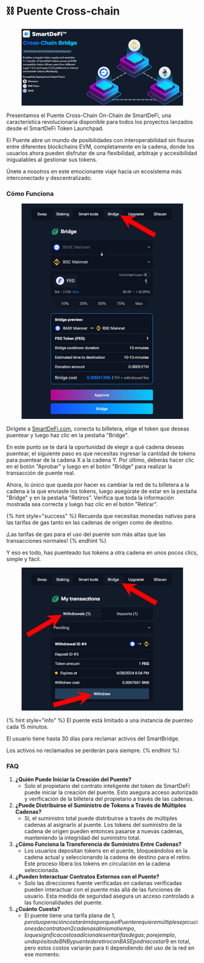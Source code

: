 # ⛓️ Puente Cross-chain

<figure><img src="../.gitbook/assets/Screenshot_14 (1).png" alt=""><figcaption></figcaption></figure>

Presentamos el Puente Cross-Chain On-Chain de SmartDeFi, una característica revolucionaria disponible para todos los proyectos lanzados desde el SmartDeFi Token Launchpad.

El Puente abre un mundo de posibilidades con interoperabilidad sin fisuras entre diferentes blockchains EVM, completamente en la cadena, donde los usuarios ahora pueden disfrutar de una flexibilidad, arbitraje y accesibilidad inigualables al gestionar sus tokens.

Únete a nosotros en este emocionante viaje hacia un ecosistema más interconectado y descentralizado.

### Cómo Funciona

<figure><img src="../.gitbook/assets/bridge 1 FEG base to bnb.jpg" alt=""><figcaption></figcaption></figure>

Dirígete a [SmartDeFi.com](https://smartdefi.com), conecta tu billetera, elige el token que deseas puentear y luego haz clic en la pestaña "Bridge".

En este punto se te dará la oportunidad de elegir a qué cadena deseas puentear, el siguiente paso es que necesitas ingresar la cantidad de tokens para puentear de la cadena X a la cadena Y. Por último, deberás hacer clic en el botón "Aprobar" y luego en el botón "Bridge" para realizar la transacción de puente real.

Ahora, lo único que queda por hacer es cambiar la red de tu billetera a la cadena a la que enviaste los tokens, luego asegúrate de estar en la pestaña "Bridge" y en la pestaña "Retiros". Verifica que toda la información mostrada sea correcta y luego haz clic en el botón "Retirar".

{% hint style="success" %}
Recuerda que necesitas monedas nativas para las tarifas de gas tanto en las cadenas de origen como de destino.

¡Las tarifas de gas para el uso del puente son más altas que las transacciones normales!
{% endhint %}

Y eso es todo, has puenteado tus tokens a otra cadena en unos pocos clics, simple y fácil.

<figure><img src="../.gitbook/assets/withdraw bridge 1FEG.jpg" alt=""><figcaption></figcaption></figure>

{% hint style="info" %}
El puente está limitado a una instancia de puenteo cada 15 minutos.

El usuario tiene hasta 30 días para reclamar activos del SmartBridge.

Los activos no reclamados se perderán para siempre.
{% endhint %}

### FAQ

1. **¿Quién Puede Iniciar la Creación del Puente?**
   * Solo el propietario del contrato inteligente del token de SmartDeFi puede iniciar la creación del puente. Esto asegura acceso autorizado y verificación de la billetera del propietario a través de las cadenas.
2. **¿Puede Distribuirse el Suministro de Tokens a Través de Múltiples Cadenas?**
   * Sí, el suministro total puede distribuirse a través de múltiples cadenas al asignarlo al puente. Los tokens del suministro de la cadena de origen pueden entonces pasarse a nuevas cadenas, manteniendo la integridad del suministro total.
3. **¿Cómo Funciona la Transferencia de Suministro Entre Cadenas?**
   * Los usuarios depositan tokens en el puente, bloqueándolos en la cadena actual y seleccionando la cadena de destino para el retiro. Este proceso libera los tokens en circulación en la cadena seleccionada.
4. **¿Pueden Interactuar Contratos Externos con el Puente?**
   * Solo las direcciones fuente verificadas en cadenas verificadas pueden interactuar con el puente más allá de las funciones de usuario. Esta medida de seguridad asegura un acceso controlado a las funcionalidades del puente.
5. **¿Cuánto Cuesta?**
   * El puente tiene una tarifa plana de 1$, pero tu operación costará más porque el Puente requiere múltiples ejecuciones de contrato en 2 cadenas al mismo tiempo, lo que significa costos adicionales en tarifas de gas; por ejemplo, un depósito de BNB y puente de retiro con BASE podría costar 9$ en total, pero estos costos variarán para ti dependiendo del uso de la red en ese momento.